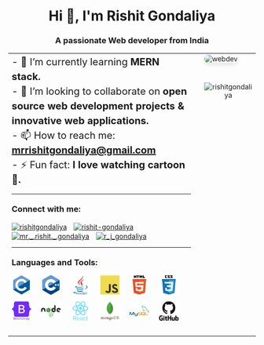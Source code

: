 <h1 align="center">Hi 👋, I'm Rishit Gondaliya</h1>
<h3 align="center">A passionate Web developer from India</h3>

<table style="border: none;">
  <tr>
    <td style="vertical-align: top; padding-right: 20px;">
      <div align="left" style="font-size: 20px; line-height: 1.5;">
        - 🌱 I’m currently learning <strong>MERN stack.</strong><br>
        - 👯 I’m looking to collaborate on <strong>open source web development projects & innovative web applications.</strong><br>
        - 📫 How to reach me: <strong><a href="mailto:mrrishitgondaliya@gmail.com">mrrishitgondaliya@gmail.com</a></strong><br>
        - ⚡ Fun fact: <strong>I love watching cartoon 👻.</strong>
      </div>
      <hr>
      <h3 align="left" style="margin-top: 20px;">Connect with me:</h3>
      <p align="left">
        <a href="https://twitter.com/rishitgondaliya" target="blank"><img align="center" src="https://raw.githubusercontent.com/rahuldkjain/github-profile-readme-generator/master/src/images/icons/Social/twitter.svg" alt="rishitgondaliya" height="30" width="40" style="margin-right: 10px;" /></a>
        <a href="https://linkedin.com/in/rishit-gondaliya" target="blank"><img align="center" src="https://raw.githubusercontent.com/rahuldkjain/github-profile-readme-generator/master/src/images/icons/Social/linked-in-alt.svg" alt="rishit-gondaliya" height="30" width="40" style="margin-right: 10px;" /></a>
        <a href="https://instagram.com/mr._.rishit._.gondaliya" target="blank"><img align="center" src="https://raw.githubusercontent.com/rahuldkjain/github-profile-readme-generator/master/src/images/icons/Social/instagram.svg" alt="mr._.rishit._.gondaliya" height="30" width="40" style="margin-right: 10px;" /></a>
        <a href="https://www.codechef.com/users/r_j_gondaliya" target="blank"><img align="center" src="https://cdn.jsdelivr.net/npm/simple-icons@3.1.0/icons/codechef.svg" alt="r_j_gondaliya" height="30" width="40" style="margin-right: 10px;" /></a>
      </p>
      <hr>
      <h3 align="left" style="margin-top: 20px;">Languages and Tools:</h3>
      <p align="left" style="display: flex; flex-wrap: wrap; align-items: center">
        <a href="https://www.cprogramming.com/" target="_blank" rel="noreferrer"><img src="https://raw.githubusercontent.com/devicons/devicon/master/icons/c/c-original.svg" alt="c" width="40" height="40" style="margin-right: 20px; margin-bottom: 10px;" /></a> 
        <a href="https://www.w3schools.com/cpp/" target="_blank" rel="noreferrer"><img src="https://raw.githubusercontent.com/devicons/devicon/master/icons/cplusplus/cplusplus-original.svg" alt="cplusplus" width="40" height="40" style="margin-right: 20px; margin-bottom: 10px;" /></a> 
        <a href="https://www.java.com" target="_blank" rel="noreferrer"><img src="https://raw.githubusercontent.com/devicons/devicon/master/icons/java/java-original.svg" alt="java" width="40" height="40" style="margin-right: 20px; margin-bottom: 10px;" /></a> 
        <a href="https://developer.mozilla.org/en-US/docs/Web/JavaScript" target="_blank" rel="noreferrer"><img src="https://raw.githubusercontent.com/devicons/devicon/master/icons/javascript/javascript-original.svg" alt="javascript" width="40" height="40" style="margin-right: 20px; margin-bottom: 10px;" /></a> 
        <a href="https://www.w3.org/html/" target="_blank" rel="noreferrer"><img src="https://raw.githubusercontent.com/devicons/devicon/master/icons/html5/html5-original-wordmark.svg" alt="html5" width="40" height="40" style="margin-right: 20px; margin-bottom: 10px;" /></a> 
        <a href="https://www.w3schools.com/css/" target="_blank" rel="noreferrer"><img src="https://raw.githubusercontent.com/devicons/devicon/master/icons/css3/css3-original-wordmark.svg" alt="css3" width="40" height="40" style="margin-right: 20px; margin-bottom: 10px;" /></a> 
        <a href="https://getbootstrap.com" target="_blank" rel="noreferrer"><img src="https://raw.githubusercontent.com/devicons/devicon/master/icons/bootstrap/bootstrap-plain-wordmark.svg" alt="bootstrap" width="40" height="40" style="margin-right: 20px; margin-bottom: 10px;" /></a> 
        <a href="https://nodejs.org" target="_blank" rel="noreferrer"><img src="https://raw.githubusercontent.com/devicons/devicon/master/icons/nodejs/nodejs-original-wordmark.svg" alt="nodejs" width="40" height="40" style="margin-right: 20px; margin-bottom: 10px;" /></a> 
        <a href="https://reactjs.org/" target="_blank" rel="noreferrer"><img src="https://raw.githubusercontent.com/devicons/devicon/master/icons/react/react-original-wordmark.svg" alt="react" width="40" height="40" style="margin-right: 20px; margin-bottom: 10px;" /></a> 
        <a href="https://www.mongodb.com/" target="_blank" rel="noreferrer"><img src="https://raw.githubusercontent.com/devicons/devicon/master/icons/mongodb/mongodb-original-wordmark.svg" alt="mongodb" width="40" height="40" style="margin-right: 20px; margin-bottom: 10px;" /></a> 
        <a href="https://www.mysql.com/" target="_blank" rel="noreferrer"><img src="https://raw.githubusercontent.com/devicons/devicon/master/icons/mysql/mysql-original-wordmark.svg" alt="mysql" width="40" height="40" style="margin-right: 20px; margin-bottom: 10px;" /></a>
        <a href="https://github.com/" target="_blank" rel="noreferrer"><img src="https://raw.githubusercontent.com/devicons/devicon/master/icons/github/github-original-wordmark.svg" alt="github" width="40" height="40" style="margin-right: 20px; margin-bottom: 10px;" /></a>
      </p>
    </td>
    <td style="vertical-align: top;">
      <img src="https://github.com/rishitgondaliya/rishitgondaliya/assets/143270593/33174567-64ea-437c-96e8-19775dbe74a7" alt="webdev" width="800" height="300" style="border-radius: 10px; box-shadow: 0 4px 8px rgba(0, 0, 0, 0.1);">
      <p style="text-align: center; margin-top: 20px;"><img align="center" src="https://github-readme-stats.vercel.app/api?username=rishitgondaliya&show_icons=true&locale=en" alt="rishitgondaliya" style="margin-top: 20px;" /></p>
    </td>
  </tr>
</table>
